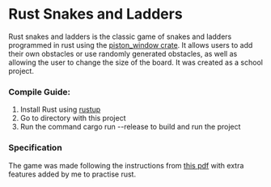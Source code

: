 # Rust Snakes and Ladders
Rust snakes and ladders is the classic game of snakes and ladders programmed in rust using the 
[piston_window crate](https://github.com/PistonDevelopers/piston_window). It allows users to add their own obstacles 
or use randomly generated obstacles, as well as allowing the user to change the size of the board. It was created as a
school project.
### Compile Guide:
1. Install Rust using [rustup](https://rustup.rs/)
2. Go to directory with this project
3. Run the command cargo run --release to build and run the project
### Specification 
The game was made following the instructions from [this pdf](https://pdfhost.io/v/xBfvK9fub_project_specpdf.pdf) 
with extra features added by me to practise rust.
